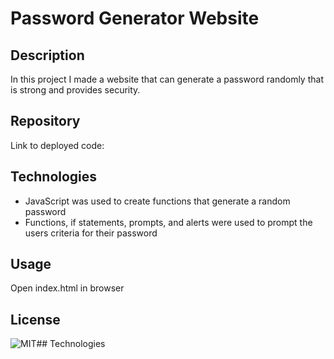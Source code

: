# Password Generator Website

## Description 
In this project I made a website that can generate a password randomly that is strong and provides security. 

## Repository
Link to deployed code: 

## Technologies
- JavaScript was used to create functions that generate a random password 
- Functions, if statements, prompts, and alerts were used to prompt the users criteria for their password 

## Usage
Open index.html in browser

## License
![MIT](https://img.shields.io/badge/license-MIT-brightgreen.svg)## Technologies
